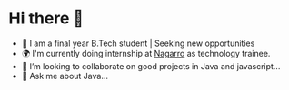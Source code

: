 # Hi there 👋

- 🌱 I am a final year B.Tech student | Seeking new opportunities
- 🌍 I'm currently doing internship at [Nagarro](https://www.nagarro.com/en) as technology trainee.
- 👯 I’m looking to collaborate on good projects in Java and javascript...
- 💬 Ask me about Java...
